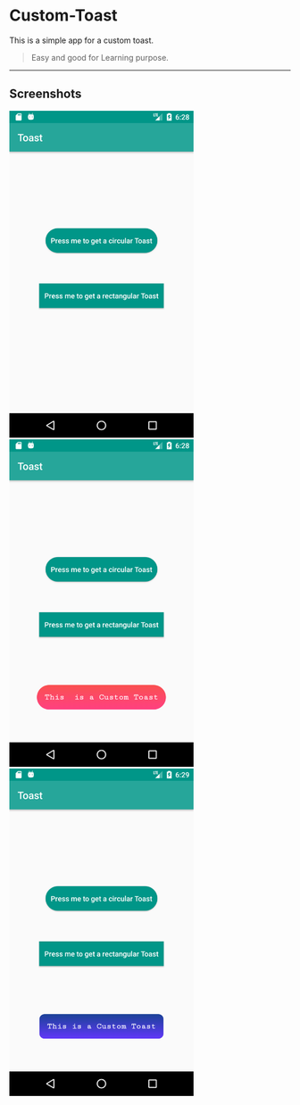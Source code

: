# Custom-Toast

This is a simple app for a custom toast.
> Easy and good for Learning purpose.

---

## Screenshots

<img src="Screenshots/Screenshot_1514312929.png" width="330">
<img src="Screenshots/Screenshot_1514312933.png" width="330">
<img src="Screenshots/Screenshot_1514312996.png" width="330">

